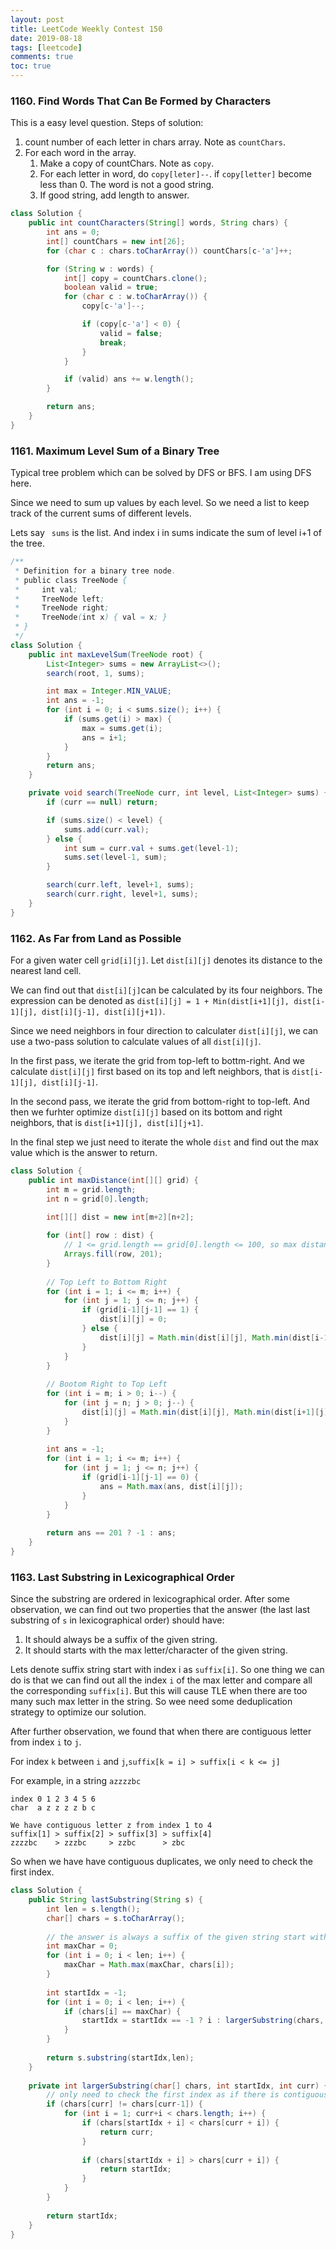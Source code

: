 ```yaml
---
layout: post
title: LeetCode Weekly Contest 150
date: 2019-08-18
tags: [leetcode]
comments: true
toc: true
---
```


### 1160. Find Words That Can Be Formed by Characters

This is a easy level question. Steps of solution:

1. count number of each letter in chars array. Note as ```countChars```.
2. For each word in the array.
   1. Make a copy of countChars. Note as ```copy```.
   2. For each letter in word, do ```copy[leter]--```. if ```copy[letter]``` become less than 0. The word is not a good string.
   3. If good string, add length to answer.

```java
class Solution {
    public int countCharacters(String[] words, String chars) {
        int ans = 0;
        int[] countChars = new int[26];
        for (char c : chars.toCharArray()) countChars[c-'a']++;

        for (String w : words) {
            int[] copy = countChars.clone();
            boolean valid = true;
            for (char c : w.toCharArray()) {
                copy[c-'a']--;

                if (copy[c-'a'] < 0) {
                    valid = false;
                    break;
                }
            }

            if (valid) ans += w.length();
        }

        return ans;
    }
}
```



### 1161. Maximum Level Sum of a Binary Tree

Typical tree problem which can be solved by DFS or BFS. I am using DFS here.

Since we need to sum up values by each level. So we need a list to keep track of the current sums of different levels.

Lets say ``` sums``` is the list. And index i in sums indicate the sum of level i+1 of the tree.

```java
/**
 * Definition for a binary tree node.
 * public class TreeNode {
 *     int val;
 *     TreeNode left;
 *     TreeNode right;
 *     TreeNode(int x) { val = x; }
 * }
 */
class Solution {
    public int maxLevelSum(TreeNode root) {
        List<Integer> sums = new ArrayList<>();
        search(root, 1, sums);

        int max = Integer.MIN_VALUE;
        int ans = -1;
        for (int i = 0; i < sums.size(); i++) {
            if (sums.get(i) > max) {
                max = sums.get(i);
                ans = i+1;
            }
        }
        return ans;
    }

    private void search(TreeNode curr, int level, List<Integer> sums) {
        if (curr == null) return;

        if (sums.size() < level) {
            sums.add(curr.val);
        } else {
            int sum = curr.val + sums.get(level-1);
            sums.set(level-1, sum);
        }

        search(curr.left, level+1, sums);
        search(curr.right, level+1, sums);
    }
}
```

### 1162. As Far from Land as Possible

For a given water cell `grid[i][j]`. Let `dist[i][j]` denotes its distance to the nearest land cell. 

We can find out that `dist[i][j]`can be calculated by its four neighbors. The expression can be denoted as `dist[i][j] = 1 + Min(dist[i+1][j], dist[i-1][j], dist[i][j-1], dist[i][j+1])`.

Since we need neighbors in four direction to calculater `dist[i][j]`, we can use a two-pass solution to calculate values of all `dist[i][j]`.

In the first pass, we iterate the grid from top-left to bottm-right. And we calculate `dist[i][j]` first based on its top and left neighbors, that is `dist[i-1][j], dist[i][j-1]`.

In the second pass, we iterate the grid from bottom-right to top-left. And then we furhter optimize `dist[i][j]` based on its bottom and right neighbors, that is `dist[i+1][j], dist[i][j+1]`.

In the final step we just need to iterate the whole `dist` and find out the max value which is the answer to return.

```java
class Solution {
  	public int maxDistance(int[][] grid) {
        int m = grid.length;
        int n = grid[0].length;
        
        int[][] dist = new int[m+2][n+2];

        for (int[] row : dist) {
        	// 1 <= grid.length == grid[0].length <= 100, so max distance is 200
            Arrays.fill(row, 201);
        }
        
     	// Top Left to Bottom Right
        for (int i = 1; i <= m; i++) {
            for (int j = 1; j <= n; j++) {
                if (grid[i-1][j-1] == 1) {
                    dist[i][j] = 0;
                } else {
                    dist[i][j] = Math.min(dist[i][j], Math.min(dist[i-1][j]+1, dist[i][j-1]+1));   
                }
            }
        }
        
      	// Bootom Right to Top Left
        for (int i = m; i > 0; i--) {
            for (int j = n; j > 0; j--) {
                dist[i][j] = Math.min(dist[i][j], Math.min(dist[i+1][j]+1, dist[i][j+1]+1));   
            }
        }
       
        int ans = -1;
        for (int i = 1; i <= m; i++) {
            for (int j = 1; j <= n; j++) {
                if (grid[i-1][j-1] == 0) {
                    ans = Math.max(ans, dist[i][j]);
                }
            }
        }
        
        return ans == 201 ? -1 : ans;
    }   
}
```



### 1163. Last Substring in Lexicographical Order

Since the substring are ordered in lexicographical order. After some observation, we can find out two properties that the answer (the last last substring of `s` in lexicographical order) should have:

1. It should always be a suffix of the given string.
2. It should starts with the max letter/character of the given string. 

Lets denote suffix string start with index i as `suffix[i]`. So one thing we can do is that we can find out all the index `i` of the max letter and compare all the corresponding `suffix[i]`. But this will cause TLE when there are too many such max letter in the string. So wee need some deduplication strategy to optimize our solution.

After further observation, we found that when there are contiguous letter from index `i` to `j`. 

For index `k` between `i` and `j`,`suffix[k = i] > suffix[i < k <= j]`

For example, in a string `azzzzbc`

```
index 0 1 2 3 4 5 6
char  a z z z z b c

We have contiguous letter z from index 1 to 4
suffix[1] > suffix[2] > suffix[3] > suffix[4] 
zzzzbc    > zzzbc     > zzbc      > zbc
```

So when we have have contiguous duplicates, we only need to check the first index. 

```java
class Solution {    
    public String lastSubstring(String s) {
        int len = s.length();
        char[] chars = s.toCharArray();
        
        // the answer is always a suffix of the given string start with the max character. 
        int maxChar = 0;
        for (int i = 0; i < len; i++) {
            maxChar = Math.max(maxChar, chars[i]);
        }
        
        int startIdx = -1;
        for (int i = 0; i < len; i++) {
            if (chars[i] == maxChar) {
                startIdx = startIdx == -1 ? i : largerSubstring(chars, startIdx, i);
            }
        }
        
        return s.substring(startIdx,len);
    }
    
    private int largerSubstring(char[] chars, int startIdx, int curr) {
        // only need to check the first index as if there is contiguous duplicates. 
        if (chars[curr] != chars[curr-1]) {
            for (int i = 1; curr+i < chars.length; i++) {
                if (chars[startIdx + i] < chars[curr + i]) {
                    return curr;
                } 
                
                if (chars[startIdx + i] > chars[curr + i]) {
                    return startIdx;
                }
            }
        }
        
        return startIdx;
    }
}
```



